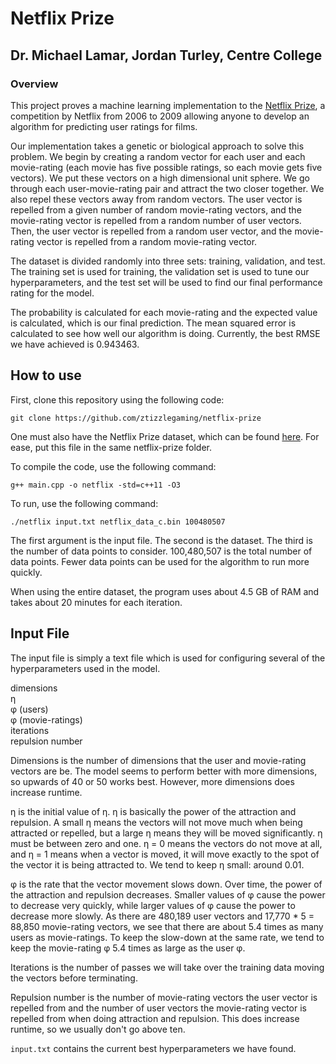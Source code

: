 # Netflix Prize 
## Dr. Michael Lamar, Jordan Turley, Centre College
### Overview

This project proves a machine learning implementation to the [Netflix Prize](https://en.wikipedia.org/wiki/Netflix_Prize), a competition by Netflix from 2006 to 2009 allowing anyone to develop an algorithm for predicting user ratings for films.

Our implementation takes a genetic or biological approach to solve this problem. We begin by creating a random vector for each user and each movie-rating (each movie has five possible ratings, so each movie gets five vectors). We put these vectors on a high dimensional unit sphere. We go through each user-movie-rating pair and attract the two closer together. We also repel these vectors away from random vectors. The user vector is repelled from a given number of random movie-rating vectors, and the movie-rating vector is repelled from a random number of user vectors. Then, the user vector is repelled from a random user vector, and the movie-rating vector is repelled from a random movie-rating vector.

The dataset is divided randomly into three sets: training, validation, and test. The training set is used for training, the validation set is used to tune our hyperparameters, and the test set will be used to find our final performance rating for the model.

The probability is calculated for each movie-rating and the expected value is calculated, which is our final prediction. The mean squared error is calculated to see how well our algorithm is doing. Currently, the best RMSE we have achieved is 0.943463.

## How to use
First, clone this repository using the following code:
```
git clone https://github.com/ztizzlegaming/netflix-prize
```
One must also have the Netflix Prize dataset, which can be found [here](https://www.dropbox.com/s/32jbztb1evu3lk3/netflix_data_c.bin?dl=0). For ease, put this file in the same netflix-prize folder.

To compile the code, use the following command:
```
g++ main.cpp -o netflix -std=c++11 -O3
```

To run, use the following command:
```
./netflix input.txt netflix_data_c.bin 100480507
```
The first argument is the input file. The second is the dataset. The third is the number of data points to consider. 100,480,507 is the total number of data points. Fewer data points can be used for the algorithm to run more quickly.

When using the entire dataset, the program uses about 4.5 GB of RAM and takes about 20 minutes for each iteration.

## Input File
The input file is simply a text file which is used for configuring several of the hyperparameters used in the model.

dimensions  
η  
φ (users)  
φ (movie-ratings)  
iterations  
repulsion number

Dimensions is the number of dimensions that the user and movie-rating vectors are be. The model seems to perform better with more dimensions, so upwards of 40 or 50 works best. However, more dimensions does increase runtime.

η is the initial value of η. η is basically the power of the attraction and repulsion. A small η means the vectors will not move much when being attracted or repelled, but a large η means they will be moved significantly. η must be between zero and one. η = 0 means the vectors do not move at all, and η = 1 means when a vector is moved, it will move exactly to the spot of the vector it is being attracted to. We tend to keep η small: around 0.01.

φ is the rate that the vector movement slows down. Over time, the power of the attraction and repulsion decreases. Smaller values of φ cause the power to decrease very quickly, while larger values of φ cause the power to decrease more slowly. As there are 480,189 user vectors and 17,770 * 5 = 88,850 movie-rating vectors, we see that there are about 5.4 times as many users as movie-ratings. To keep the slow-down at the same rate, we tend to keep the movie-rating φ 5.4 times as large as the user φ.

Iterations is the number of passes we will take over the training data moving the vectors before terminating.

Repulsion number is the number of movie-rating vectors the user vector is repelled from and the number of user vectors the movie-rating vector is repelled from when doing attraction and repulsion. This does increase runtime, so we usually don't go above ten.

```input.txt``` contains the current best hyperparameters we have found.
